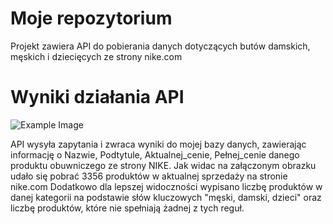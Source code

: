 # Moje repozytorium
Projekt zawiera API do pobierania danych dotyczących butów damskich, męskich i dziecięcych ze strony nike.com

# Wyniki działania API
![Example Image](Python-code/wynik_scrapowania_nike.JPG)

API wysyła zapytania i zwraca wyniki do mojej bazy danych, zawierając informację o Nazwie, Podtytule, Aktualnej_cenie, Pełnej_cenie danego produktu obuwniczego ze strony NIKE.
Jak widac na załączonym obrazku udało się pobrać 3356 produktów w aktualnej sprzedaży na stronie nike.com
Dodatkowo dla lepszej widoczności wypisano liczbę produktów w danej kategorii na podstawie słów kluczowych "męski, damski, dzieci" oraz liczbę produktów, które nie spełniają żadnej z tych reguł.
